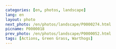 ```yaml
---
categories: [en, photos, landscape]
lang: en
layout: photo
next_photo: /en/photos/landscape/P0000274.html
picname: P0000018
prev_photo: /en/photos/landscape/P0000052.html
tags: [Actions, Green Grass, Warthogs]
---
```

